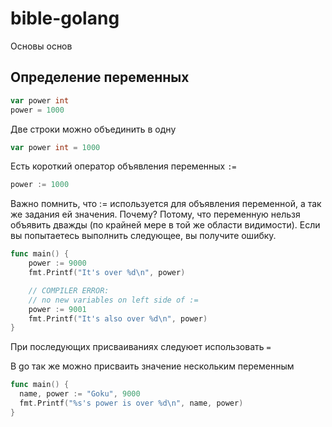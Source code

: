 # bible-golang
Основы основ

## Определение переменных

```go
var power int
power = 1000
```

Две строки можно объединить в одну

```go
var power int = 1000
```

Есть короткий оператор объявления переменных `:=`

```go
power := 1000
```

Важно помнить, что := используется для объявления переменной, а так же задания ей значения. Почему? Потому, что переменную нельзя объявить дважды (по крайней мере в той же области видимости). Если вы попытаетесь выполнить следующее, вы получите ошибку.

```go
func main() {
    power := 9000
    fmt.Printf("It's over %d\n", power)

    // COMPILER ERROR:
    // no new variables on left side of :=
    power := 9001
    fmt.Printf("It's also over %d\n", power)
}
```

При последующих присваиваниях следуюет использовать `=`

В go так же можно присваить значение нескольким переменным

```go
func main() {
  name, power := "Goku", 9000
  fmt.Printf("%s's power is over %d\n", name, power)
}
```